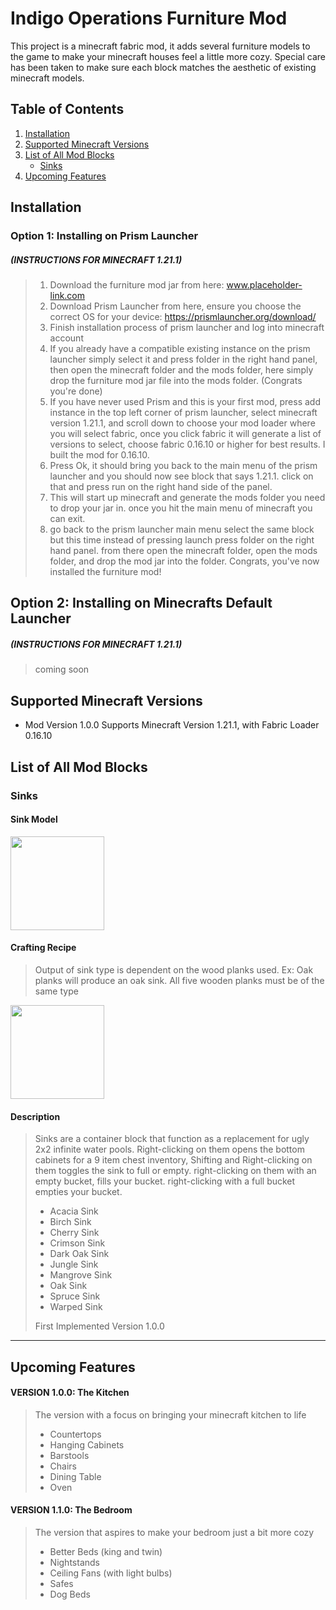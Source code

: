# Indigo Operations Furniture Mod
This project is a minecraft fabric mod, it adds several furniture models to the game to make your minecraft houses feel a little more cozy. Special care has been taken to make sure each block matches the aesthetic of existing minecraft models.

## Table of Contents
1. [Installation](#installation)
2. [Supported Minecraft Versions](#supported-minecraft-versions)
3. [List of All Mod Blocks](#list-of-all-mod-blocks)
   - [Sinks](#sinks)
4. [Upcoming Features](#upcoming-features)

## Installation

### Option 1: Installing on Prism Launcher
##### (INSTRUCTIONS FOR MINECRAFT 1.21.1)
> 1. Download the furniture mod jar from here: www.placeholder-link.com
> 2. Download Prism Launcher from here, ensure you choose the correct OS for your device: https://prismlauncher.org/download/
> 3. Finish installation process of prism launcher and log into minecraft account
> 4. If you already have a compatible existing instance on the prism launcher simply select it and press folder in the right hand panel, then open the minecraft folder and the mods folder, here simply drop the furniture mod jar file into the mods folder. (Congrats you're done)
> 5. If you have never used Prism and this is your first mod, press add instance in the top left corner of prism launcher, select minecraft version 1.21.1, and scroll down to choose your mod loader where you will select fabric, once you click fabric it will generate a list of versions to select, choose fabric 0.16.10 or higher for best results. I built the mod for 0.16.10.
> 6. Press Ok, it should bring you back to the main menu of the prism launcher and you should now see block that says 1.21.1. click on that and press run on the right hand side of the panel.
> 7. This will start up minecraft and generate the mods folder you need to drop your jar in. once you hit the main menu of minecraft you can exit.
> 8. go back to the prism launcher main menu select the same block but this time instead of pressing launch press folder on the right hand panel. from there open the minecraft folder, open the mods folder, and drop  the mod jar into the folder. Congrats, you've now installed the furniture mod!

## Option 2: Installing on Minecrafts Default Launcher
##### (INSTRUCTIONS FOR MINECRAFT 1.21.1)
> coming soon

## Supported Minecraft Versions
- Mod Version 1.0.0 Supports Minecraft Version 1.21.1, with Fabric Loader 0.16.10

## List of All Mod Blocks

### Sinks

#### Sink Model

<img src="https://imgur.com/zZniCKo.png" width="150" height="150" />

#### Crafting Recipe
>Output of sink type is dependent on the wood planks used. Ex: Oak planks will produce an oak sink. All five wooden planks must be of the same type

<img src="https://imgur.com/kvqkX4N.png" width="150" height="150" />

#### Description
>
>Sinks are a container block that function as a replacement for ugly 2x2 infinite water pools. Right-clicking on them opens the bottom cabinets for a 9 item chest inventory, Shifting and Right-clicking on them toggles the sink to full or empty. right-clicking on them with an empty bucket, fills your bucket. right-clicking with a full bucket empties your bucket.
>- Acacia Sink
>- Birch Sink
>- Cherry Sink
>- Crimson Sink
>- Dark Oak Sink
>- Jungle Sink
>- Mangrove Sink
>- Oak Sink
>- Spruce Sink
>- Warped Sink
>  
> First Implemented Version 1.0.0

---
## Upcoming Features

#### VERSION 1.0.0: The Kitchen
> The version with a focus on bringing your minecraft kitchen to life
>- Countertops
>- Hanging Cabinets
>- Barstools
>- Chairs
>- Dining Table
>- Oven
>
>
#### VERSION 1.1.0: The Bedroom
> The version that aspires to make your bedroom just a bit more cozy
>- Better Beds (king and twin)
>- Nightstands
>- Ceiling Fans (with light bulbs)
>- Safes
>- Dog Beds

